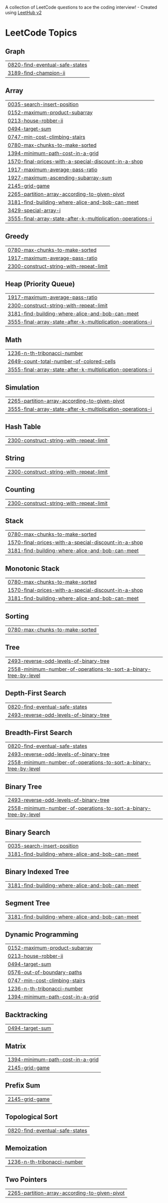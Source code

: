 A collection of LeetCode questions to ace the coding interview! - Created using [LeetHub v2](https://github.com/arunbhardwaj/LeetHub-2.0)
<!---LeetCode Topics Start-->
# LeetCode Topics
## Graph
|  |
| ------- |
| [0820-find-eventual-safe-states](https://github.com/Sumit-Rawat21/DSA-solutions/tree/master/0820-find-eventual-safe-states) |
| [3189-find-champion-ii](https://github.com/Sumit-Rawat21/DSA-solutions/tree/master/3189-find-champion-ii) |
## Array
|  |
| ------- |
| [0035-search-insert-position](https://github.com/Sumit-Rawat21/DSA-solutions/tree/master/0035-search-insert-position) |
| [0152-maximum-product-subarray](https://github.com/Sumit-Rawat21/DSA-solutions/tree/master/0152-maximum-product-subarray) |
| [0213-house-robber-ii](https://github.com/Sumit-Rawat21/DSA-solutions/tree/master/0213-house-robber-ii) |
| [0494-target-sum](https://github.com/Sumit-Rawat21/DSA-solutions/tree/master/0494-target-sum) |
| [0747-min-cost-climbing-stairs](https://github.com/Sumit-Rawat21/DSA-solutions/tree/master/0747-min-cost-climbing-stairs) |
| [0780-max-chunks-to-make-sorted](https://github.com/Sumit-Rawat21/DSA-solutions/tree/master/0780-max-chunks-to-make-sorted) |
| [1394-minimum-path-cost-in-a-grid](https://github.com/Sumit-Rawat21/DSA-solutions/tree/master/1394-minimum-path-cost-in-a-grid) |
| [1570-final-prices-with-a-special-discount-in-a-shop](https://github.com/Sumit-Rawat21/DSA-solutions/tree/master/1570-final-prices-with-a-special-discount-in-a-shop) |
| [1917-maximum-average-pass-ratio](https://github.com/Sumit-Rawat21/DSA-solutions/tree/master/1917-maximum-average-pass-ratio) |
| [1927-maximum-ascending-subarray-sum](https://github.com/Sumit-Rawat21/DSA-solutions/tree/master/1927-maximum-ascending-subarray-sum) |
| [2145-grid-game](https://github.com/Sumit-Rawat21/DSA-solutions/tree/master/2145-grid-game) |
| [2265-partition-array-according-to-given-pivot](https://github.com/Sumit-Rawat21/DSA-solutions/tree/master/2265-partition-array-according-to-given-pivot) |
| [3181-find-building-where-alice-and-bob-can-meet](https://github.com/Sumit-Rawat21/DSA-solutions/tree/master/3181-find-building-where-alice-and-bob-can-meet) |
| [3429-special-array-i](https://github.com/Sumit-Rawat21/DSA-solutions/tree/master/3429-special-array-i) |
| [3555-final-array-state-after-k-multiplication-operations-i](https://github.com/Sumit-Rawat21/DSA-solutions/tree/master/3555-final-array-state-after-k-multiplication-operations-i) |
## Greedy
|  |
| ------- |
| [0780-max-chunks-to-make-sorted](https://github.com/Sumit-Rawat21/DSA-solutions/tree/master/0780-max-chunks-to-make-sorted) |
| [1917-maximum-average-pass-ratio](https://github.com/Sumit-Rawat21/DSA-solutions/tree/master/1917-maximum-average-pass-ratio) |
| [2300-construct-string-with-repeat-limit](https://github.com/Sumit-Rawat21/DSA-solutions/tree/master/2300-construct-string-with-repeat-limit) |
## Heap (Priority Queue)
|  |
| ------- |
| [1917-maximum-average-pass-ratio](https://github.com/Sumit-Rawat21/DSA-solutions/tree/master/1917-maximum-average-pass-ratio) |
| [2300-construct-string-with-repeat-limit](https://github.com/Sumit-Rawat21/DSA-solutions/tree/master/2300-construct-string-with-repeat-limit) |
| [3181-find-building-where-alice-and-bob-can-meet](https://github.com/Sumit-Rawat21/DSA-solutions/tree/master/3181-find-building-where-alice-and-bob-can-meet) |
| [3555-final-array-state-after-k-multiplication-operations-i](https://github.com/Sumit-Rawat21/DSA-solutions/tree/master/3555-final-array-state-after-k-multiplication-operations-i) |
## Math
|  |
| ------- |
| [1236-n-th-tribonacci-number](https://github.com/Sumit-Rawat21/DSA-solutions/tree/master/1236-n-th-tribonacci-number) |
| [2649-count-total-number-of-colored-cells](https://github.com/Sumit-Rawat21/DSA-solutions/tree/master/2649-count-total-number-of-colored-cells) |
| [3555-final-array-state-after-k-multiplication-operations-i](https://github.com/Sumit-Rawat21/DSA-solutions/tree/master/3555-final-array-state-after-k-multiplication-operations-i) |
## Simulation
|  |
| ------- |
| [2265-partition-array-according-to-given-pivot](https://github.com/Sumit-Rawat21/DSA-solutions/tree/master/2265-partition-array-according-to-given-pivot) |
| [3555-final-array-state-after-k-multiplication-operations-i](https://github.com/Sumit-Rawat21/DSA-solutions/tree/master/3555-final-array-state-after-k-multiplication-operations-i) |
## Hash Table
|  |
| ------- |
| [2300-construct-string-with-repeat-limit](https://github.com/Sumit-Rawat21/DSA-solutions/tree/master/2300-construct-string-with-repeat-limit) |
## String
|  |
| ------- |
| [2300-construct-string-with-repeat-limit](https://github.com/Sumit-Rawat21/DSA-solutions/tree/master/2300-construct-string-with-repeat-limit) |
## Counting
|  |
| ------- |
| [2300-construct-string-with-repeat-limit](https://github.com/Sumit-Rawat21/DSA-solutions/tree/master/2300-construct-string-with-repeat-limit) |
## Stack
|  |
| ------- |
| [0780-max-chunks-to-make-sorted](https://github.com/Sumit-Rawat21/DSA-solutions/tree/master/0780-max-chunks-to-make-sorted) |
| [1570-final-prices-with-a-special-discount-in-a-shop](https://github.com/Sumit-Rawat21/DSA-solutions/tree/master/1570-final-prices-with-a-special-discount-in-a-shop) |
| [3181-find-building-where-alice-and-bob-can-meet](https://github.com/Sumit-Rawat21/DSA-solutions/tree/master/3181-find-building-where-alice-and-bob-can-meet) |
## Monotonic Stack
|  |
| ------- |
| [0780-max-chunks-to-make-sorted](https://github.com/Sumit-Rawat21/DSA-solutions/tree/master/0780-max-chunks-to-make-sorted) |
| [1570-final-prices-with-a-special-discount-in-a-shop](https://github.com/Sumit-Rawat21/DSA-solutions/tree/master/1570-final-prices-with-a-special-discount-in-a-shop) |
| [3181-find-building-where-alice-and-bob-can-meet](https://github.com/Sumit-Rawat21/DSA-solutions/tree/master/3181-find-building-where-alice-and-bob-can-meet) |
## Sorting
|  |
| ------- |
| [0780-max-chunks-to-make-sorted](https://github.com/Sumit-Rawat21/DSA-solutions/tree/master/0780-max-chunks-to-make-sorted) |
## Tree
|  |
| ------- |
| [2493-reverse-odd-levels-of-binary-tree](https://github.com/Sumit-Rawat21/DSA-solutions/tree/master/2493-reverse-odd-levels-of-binary-tree) |
| [2558-minimum-number-of-operations-to-sort-a-binary-tree-by-level](https://github.com/Sumit-Rawat21/DSA-solutions/tree/master/2558-minimum-number-of-operations-to-sort-a-binary-tree-by-level) |
## Depth-First Search
|  |
| ------- |
| [0820-find-eventual-safe-states](https://github.com/Sumit-Rawat21/DSA-solutions/tree/master/0820-find-eventual-safe-states) |
| [2493-reverse-odd-levels-of-binary-tree](https://github.com/Sumit-Rawat21/DSA-solutions/tree/master/2493-reverse-odd-levels-of-binary-tree) |
## Breadth-First Search
|  |
| ------- |
| [0820-find-eventual-safe-states](https://github.com/Sumit-Rawat21/DSA-solutions/tree/master/0820-find-eventual-safe-states) |
| [2493-reverse-odd-levels-of-binary-tree](https://github.com/Sumit-Rawat21/DSA-solutions/tree/master/2493-reverse-odd-levels-of-binary-tree) |
| [2558-minimum-number-of-operations-to-sort-a-binary-tree-by-level](https://github.com/Sumit-Rawat21/DSA-solutions/tree/master/2558-minimum-number-of-operations-to-sort-a-binary-tree-by-level) |
## Binary Tree
|  |
| ------- |
| [2493-reverse-odd-levels-of-binary-tree](https://github.com/Sumit-Rawat21/DSA-solutions/tree/master/2493-reverse-odd-levels-of-binary-tree) |
| [2558-minimum-number-of-operations-to-sort-a-binary-tree-by-level](https://github.com/Sumit-Rawat21/DSA-solutions/tree/master/2558-minimum-number-of-operations-to-sort-a-binary-tree-by-level) |
## Binary Search
|  |
| ------- |
| [0035-search-insert-position](https://github.com/Sumit-Rawat21/DSA-solutions/tree/master/0035-search-insert-position) |
| [3181-find-building-where-alice-and-bob-can-meet](https://github.com/Sumit-Rawat21/DSA-solutions/tree/master/3181-find-building-where-alice-and-bob-can-meet) |
## Binary Indexed Tree
|  |
| ------- |
| [3181-find-building-where-alice-and-bob-can-meet](https://github.com/Sumit-Rawat21/DSA-solutions/tree/master/3181-find-building-where-alice-and-bob-can-meet) |
## Segment Tree
|  |
| ------- |
| [3181-find-building-where-alice-and-bob-can-meet](https://github.com/Sumit-Rawat21/DSA-solutions/tree/master/3181-find-building-where-alice-and-bob-can-meet) |
## Dynamic Programming
|  |
| ------- |
| [0152-maximum-product-subarray](https://github.com/Sumit-Rawat21/DSA-solutions/tree/master/0152-maximum-product-subarray) |
| [0213-house-robber-ii](https://github.com/Sumit-Rawat21/DSA-solutions/tree/master/0213-house-robber-ii) |
| [0494-target-sum](https://github.com/Sumit-Rawat21/DSA-solutions/tree/master/0494-target-sum) |
| [0576-out-of-boundary-paths](https://github.com/Sumit-Rawat21/DSA-solutions/tree/master/0576-out-of-boundary-paths) |
| [0747-min-cost-climbing-stairs](https://github.com/Sumit-Rawat21/DSA-solutions/tree/master/0747-min-cost-climbing-stairs) |
| [1236-n-th-tribonacci-number](https://github.com/Sumit-Rawat21/DSA-solutions/tree/master/1236-n-th-tribonacci-number) |
| [1394-minimum-path-cost-in-a-grid](https://github.com/Sumit-Rawat21/DSA-solutions/tree/master/1394-minimum-path-cost-in-a-grid) |
## Backtracking
|  |
| ------- |
| [0494-target-sum](https://github.com/Sumit-Rawat21/DSA-solutions/tree/master/0494-target-sum) |
## Matrix
|  |
| ------- |
| [1394-minimum-path-cost-in-a-grid](https://github.com/Sumit-Rawat21/DSA-solutions/tree/master/1394-minimum-path-cost-in-a-grid) |
| [2145-grid-game](https://github.com/Sumit-Rawat21/DSA-solutions/tree/master/2145-grid-game) |
## Prefix Sum
|  |
| ------- |
| [2145-grid-game](https://github.com/Sumit-Rawat21/DSA-solutions/tree/master/2145-grid-game) |
## Topological Sort
|  |
| ------- |
| [0820-find-eventual-safe-states](https://github.com/Sumit-Rawat21/DSA-solutions/tree/master/0820-find-eventual-safe-states) |
## Memoization
|  |
| ------- |
| [1236-n-th-tribonacci-number](https://github.com/Sumit-Rawat21/DSA-solutions/tree/master/1236-n-th-tribonacci-number) |
## Two Pointers
|  |
| ------- |
| [2265-partition-array-according-to-given-pivot](https://github.com/Sumit-Rawat21/DSA-solutions/tree/master/2265-partition-array-according-to-given-pivot) |
<!---LeetCode Topics End-->